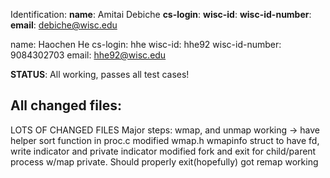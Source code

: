 Identification:
**name**: Amitai Debiche
**cs-login**: 
**wisc-id**: 
**wisc-id-number**:
**email**: debiche@wisc.edu

name: Haochen He
cs-login: hhe
wisc-id: hhe92
wisc-id-number: 9084302703
email: hhe92@wisc.edu

**STATUS**: All working, passes all test cases!

## All changed files:
LOTS OF CHANGED FILES
Major steps:
wmap, and unmap working -> have helper sort function in proc.c
modified wmap.h wmapinfo struct to have fd, write indicator and private indicator
modified fork and exit for child/parent process w/map private. Should properly exit(hopefully)
got remap working


